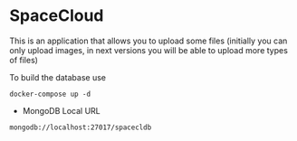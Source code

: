 # SpaceCloud
This is an application that allows you to upload some files (initially you can only upload images, in next versions you will be able to upload more types of files)

To build the database use
```
docker-compose up -d
```

* MongoDB Local URL
```
mongodb://localhost:27017/spacecldb
```